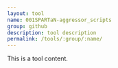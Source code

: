 ```yaml
---
layout: tool
name: 001SPARTaN-aggressor_scripts
group: github
description: tool description
permalink: /tools/:group/:name/
---
```

This is a tool content.